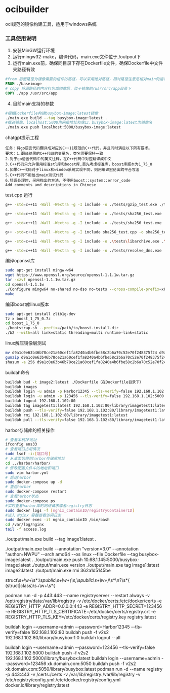 # ocibuilder

oci规范的镜像构建工具，适用于windows系统

### 工具使用说明

1. 安装MinGW运行环境
2. 运行mingw32-make，编译代码，main.exe文件位于./outpout下
3. 运行main.exe前，确保同目录下存在Dockerfile文件，确保Dockerfile中文件夹路径有效

```dockerfile
#from 后面路径为镜像需要的组件的路径，可以采用绝对路径，相对路径注意是相对main的运行路径，目录下的内容在镜像的根目录下
FROM ./baseimage
# copy 将源路径的内容打包成镜像层，位于镜像的/usr/src/app目录下
COPY ./app /usr/src/app
```

4. 目前main支持的参数

```bash
#根据Dockerfile构建busybox-image:latest镜像
./main.exe build --tag busybox-image:latest .
#推送镜像，localhost:5000为网络地址和端口，busybox-image:latest为镜像名
./main.exe push localhost:5000/busybox-image:latest
```

chatgpt提示工程

```
任务：将go语言代码翻译成对应的C++11规范的C++代码，并且同时满足以下所有要求。
要求：1.翻译结果的C++代码的变量名，类名需要保持一致
2.对于go语言代码中的英文注释，在C++代码中对应翻译成中文
3.C++代码只允许使用标准stl库和boost库,首先考虑标准库，boost库版本为1_75_0
4.如果C++代码对于linux和window系统实现不同，则用编译宏给出跨平台写法
5.C++代码不用给出main测试代码
6.错误处理时，采用抛出的方法，不使用boost::system::error_code
Add comments and descriptions in Chinese
```

test.cpp 运行

```bash
g++ -std=c++11 -Wall -Wextra -g -I include -o ./tests/gzip_test.exe ./tests/gzip_test.cpp -L lib\boost-MinGW -L lib\zlib-MinGW -lboost_filesystem-mgw12-mt-x64-1_75 -lboost_iostreams-mgw12-mt-x64-1_75 -lz

g++ -std=c++11 -Wall -Wextra -g -I include -o ./tests/sha256_test.exe ./tests/sha256_test.cpp -L lib\boost-MinGW -L lib\openssl -lboost_filesystem-mgw12-mt-x64-1_75 -lboost_iostreams-mgw12-mt-x64-1_75 -lboost_system-mgw12-mt-x64-1_75 -lboost_thread-mgw12-mt-x64-1_75 -lws2_32 -lboost_json-mgw12-mt-x64-1_75 -lssl -lcrypto

g++ -std=c++11 -Wall -Wextra -g -I include -o ./tests/sha256_test.exe ./tests/sha256_test.cpp -L lib\boost-MinGW -L lib\openssl -L lib\libarchive -lboost_filesystem-mgw12-mt-x64-1_75 -lssl -lcrypto -larchive -lbcrypt

g++ -std=c++11 -Wall -Wextra -g -I include sha256_test.cpp -o sha256_test  -L lib -lssl -lcrypto

g++ -std=c++11 -Wall -Wextra -g -I include -o .\tests\libarchive.exe .\tests\libarchive.cpp -L lib\windows\libarchive -larchive_static -lbcrypt

g++ -std=c++11 -Wall -Wextra -g -I include -o ./tests/resolve_dns.exe ./tests/resolve_dns.cpp -L lib/windows/boost -L lib/windows/openssl  -lboost_filesystem-mgw12-mt-x64-1_75 -lboost_iostreams-mgw12-mt-x64-1_75 -lboost_system-mgw12-mt-x64-1_75 -lboost_thread-mgw12-mt-x64-1_75 -lws2_32 -lboost_json-mgw12-mt-x64-1_75 -lssl -lcrypto
```

编译opanssl库

```bash
sudo apt-get install mingw-w64
wget https://www.openssl.org/source/openssl-1.1.1w.tar.gz
tar -xzvf openssl-1.1.1w.tar.gz
cd openssl-1.1.1w
./Configure mingw64 no-shared no-dso no-tests --cross-compile-prefix=x86_64-w64-mingw32-
make
```

编译boost库linux版本

```bash
sudo apt-get install zlib1g-dev
7z x boost_1_75_0.7z
cd boost_1_75_0
./bootstrap.sh --prefix=/path/to/boost-install-dir
./b2 --with=all link=static threading=multi runtime-link=static
```

linux解压镜像层测试

```bash
mv d9a1c0e63b46b78ce21a60cef1fa8240a4b6fbe58c2b6a70c52e70f248375f24 d9a1c0e63b46b78ce21a60cef1fa8240a4b6fbe58c2b6a70c52e70f248375f24.tar.gz
gunzip d9a1c0e63b46b78ce21a60cef1fa8240a4b6fbe58c2b6a70c52e70f248375f24.tar.gz
shasum -a 256 d9a1c0e63b46b78ce21a60cef1fa8240a4b6fbe58c2b6a70c52e70f248375f24.tar
```

buildah命令

```bash
buildah bud -t image2:latest ./Dockerfile（在Dockerfile目录下）
buildah images
buildah login -u admin -p Harbor12345 --tls-verify=false 192.168.1.102:80
buildah login -u admin -p 123456 --tls-verify=false 192.168.1.102:5000
buildah logout 192.168.1.102:80
buildah tag imagetest1:latest 192.168.1.102:80/library/imagetest1:latest
buildah push --tls-verify=false 192.168.1.102:80/library/imagetest1:latest
buildah rmi 192.168.1.102:80/library/imagetest1:latest
buildah pull --tls-verify=false 192.168.1.102:80/library/imagetest1:latest
```

harbor存储库的相关操作

```bash
# 查看本机IP地址
ifconfig ens33
# 查看端口占用情况
sudo lsof -i:[端口号]
# 从桌面切换到harbor存储库地址
cd ../harbor/harbor/
# 修改配置文件中的地址和端口
sudo vim harbor.yml
# 启动harbor
sudo docker-compose up -d
# 重启harbor
sudo docker-compose restart
# 查看harbor状态
sudo docker-compose ps
#实时查看harbor库的网络请求或者registry日志
sudo docker logs -f [ngnix_containID/registryContainerID]
#进入 Nginx 容器查看访问日志
sudo docker exec -it ngnix_containID /bin/bash
cd /var/log/nginx
tail -f access.log

```

./output/main.exe build --tag image1:latest .

./output/main.exe build --annotation "version=3.0" --annotation "author=NWPU" --arch amd64 --os linux --file Dockerfile --tag busybox-image:latest .
./output/main.exe push 10.68.1.145:5000/busybox-image:latest
./output/main.exe version
./output/main.exe tag image1:latest image2:latest
./output/main.exe rmi 362a1d5145be

struct\s+\w+\s*:\s*public\s+\w+(\s*,\s*public\s+\w+)*\s*\n?\s*\{
(struct|class)\s+\w+\s*\{

  podman run -d -p 443:443 
  --name registryserver 
  --restart always 
  -v /opt/registry/data:/var/lib/registry 
  -v /etc/docker/certs:/etc/docker/certs 
  -e REGISTRY_HTTP_ADDR=0.0.0.0:443 
  -e REGISTRY_HTTP_SECRET=123456 
  -e REGISTRY_HTTP_TLS_CERTIFICATE=/etc/docker/certs/registry.crt 
  -e REGISTRY_HTTP_TLS_KEY=/etc/docker/certs/registry.key 
  registry:latest

buildah login --username=admin --password=Harbor12345 --tls-verify=false 192.168.1.102:80
buildah push -f v2s2 192.168.1.102:80/library/busybox:1.0
buildah logout --all

buildah login --username=admin --password=123456 --tls-verify=false 192.168.1.102:5000
buildah push -f v2s2 192.168.1.102:5000/library/busybox:latest
buildah login --username=admin --password=123456 xk.domain.com:5050
buildah push -f v2s2 xk.domain.com:5050/library/busybox:latest
podman run -d 
  --name registry 
  -p 443:443 
  -v /certs:/certs 
  -v /var/lib/registry:/var/lib/registry 
  -v /etc/registry/config.yml:/etc/docker/registry/config.yml 
  docker.io/library/registry:latest
